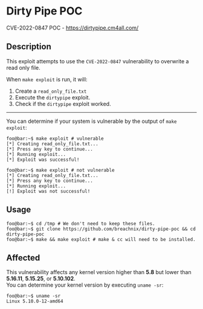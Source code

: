# Dirty Pipe POC
CVE-2022-0847 POC - https://dirtypipe.cm4all.com/

## Description
This exploit attempts to use the `CVE-2022-0847` vulnerability to overwrite a read only file.

When `make exploit` is run, it will:
1. Create a `read_only_file.txt`
2. Execute the `dirtypipe` exploit.
3. Check if the `dirtypipe` exploit worked.
---
You can determine if your system is vulnerable by the output of `make exploit`:
```console
foo@bar:~$ make exploit # vulnerable
[*] Creating read_only_file.txt...
[*] Press any key to continue...
[*] Running exploit...
[*] Exploit was successful! 

foo@bar:~$ make exploit # not vulnerable
[*] Creating read_only_file.txt...
[*] Press any key to continue...
[*] Running exploit...
[!] Exploit was not successful!
```

## Usage
```console
foo@bar:~$ cd /tmp # We don't need to keep these files.
foo@bar:~$ git clone https://github.com/breachnix/dirty-pipe-poc && cd dirty-pipe-poc
foo@bar:~$ make && make exploit # make & cc will need to be installed.
```

## Affected
This vulnerability affects any kernel version higher than **5.8** but lower than **5.16.11**, **5.15.25**, or **5.10.102**.  
You can determine your kernel version by executing `uname -sr`:
```console
foo@bar:~$ uname -sr
Linux 5.10.0-12-amd64
```
